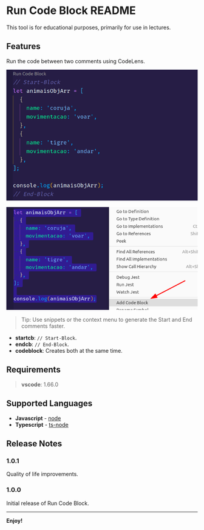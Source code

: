 # Run Code Block README

This tool is for educational purposes, primarily for use in lectures.

## Features

Run the code between two comments using CodeLens.

![CodeLensButtons](imgs/firstImage.png)

![Context Menu](imgs/secondImage.png)

> Tip: Use snippets or the context menu to generate the Start and End comments faster.

- **startcb**: `// Start-Block`.
- **endcb**: `// End-Block`.
- **codeblock**: Creates both at the same time.

## Requirements

> **vscode**: 1.66.0

## Supported Languages

- **Javascript** - [node](https://nodejs.org/en/)
- **Typescript** - [ts-node](https://www.npmjs.com/package/ts-node)

<!-- ## Known Issues

Calling out known issues can help limit users opening duplicate issues against your extension. -->

## Release Notes

### 1.0.1

Quality of life improvements.

### 1.0.0

Initial release of Run Code Block.

---

**Enjoy!**
